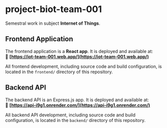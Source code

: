 # project-biot-team-001

Semestral work in subject **Internet of Things**.

## Frontend Application

The frontend application is a **React app**. It is deployed and available at:\
🔗 **[https://iot-team-001.web.app/](https://iot-team-001.web.app/)**

All frontend development, including source code and build configuration, is located in the `frontend/` directory of this repository.

## Backend API

The backend API is an Express.js app. It is deployed and available at:\
🔗 **[https://api-i9g1.onrender.com/](https://api-i9g1.onrender.com/)**

All backend API development, including source code and build configuration, is located in the `backend/` directory of this repository.
